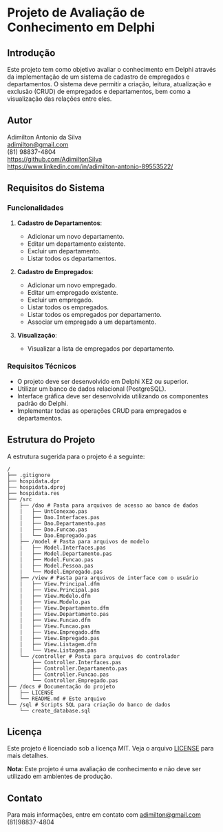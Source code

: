 # Projeto de Avaliação de Conhecimento em Delphi

## Introdução

Este projeto tem como objetivo avaliar o conhecimento em Delphi através da implementação de um sistema de cadastro de empregados e departamentos. O sistema deve permitir a criação, leitura, atualização e exclusão (CRUD) de empregados e departamentos, bem como a visualização das relações entre eles.

## Autor

Adimilton Antonio da Silva <br/>
adimilton@gmail.com <br/>
(81) 98837-4804 <br/>
https://github.com/AdimiltonSilva <br/>
https://www.linkedin.com/in/adimilton-antonio-89553522/

## Requisitos do Sistema

### Funcionalidades

1. **Cadastro de Departamentos**:
    - Adicionar um novo departamento.
    - Editar um departamento existente.
    - Excluir um departamento.
    - Listar todos os departamentos.

2. **Cadastro de Empregados**:
    - Adicionar um novo empregado.
    - Editar um empregado existente.
    - Excluir um empregado.
    - Listar todos os empregados.
    - Listar todos os empregados por departamento.
    - Associar um empregado a um departamento.

3. **Visualização**:
    - Visualizar a lista de empregados por departamento.

### Requisitos Técnicos

- O projeto deve ser desenvolvido em Delphi XE2 ou superior.
- Utilizar um banco de dados relacional (PostgreSQL).
- Interface gráfica deve ser desenvolvida utilizando os componentes padrão do Delphi.
- Implementar todas as operações CRUD para empregados e departamentos.

## Estrutura do Projeto

A estrutura sugerida para o projeto é a seguinte: <br/>
```
/
├── .gitignore
├── hospidata.dpr
├── hospidata.dproj
├── hospidata.res
├── /src
│   ├── /dao # Pasta para arquivos de acesso ao banco de dados 
│   |   ├── UntConexao.pas
│   |   ├── Dao.Interfaces.pas
│   |   ├── Dao.Departamento.pas
│   |   ├── Dao.Funcao.pas
│   |   └── Dao.Empregado.pas
│   ├── /model # Pasta para arquivos de modelo 
│   |   ├── Model.Interfaces.pas
│   |   ├── Model.Departamento.pas
│   |   ├── Model.Funcao.pas
│   |   ├── Model.Pessoa.pas
│   |   └── Model.Empregado.pas
│   ├── /view # Pasta para arquivos de interface com o usuário 
│   |   ├── View.Principal.dfm 
│   |   ├── View.Principal.pas
│   |   ├── View.Modelo.dfm
│   |   ├── View.Modelo.pas
│   |   ├── View.Departamento.dfm
│   |   ├── View.Departamento.pas
│   |   ├── View.Funcao.dfm
│   |   ├── View.Funcao.pas
│   |   ├── View.Empregado.dfm
│   |   ├── View.Empregado.pas
│   |   ├── View.Listagem.dfm
│   |   └── View.Listagem.pas
│   └── /controller # Pasta para arquivos do controlador 
│       ├── Controller.Interfaces.pas
│       ├── Controller.Departamento.pas
│       ├── Controller.Funcao.pas
│       └── Controller.Empregado.pas
├── /docs # Documentação do projeto 
│   ├── LICENSE
│   └── README.md # Este arquivo 
└── /sql # Scripts SQL para criação do banco de dados 
    └── create_database.sql 
```
## Licença

Este projeto é licenciado sob a licença MIT. Veja o arquivo [LICENSE](LICENSE) para mais detalhes.

**Nota**: Este projeto é uma avaliação de conhecimento e não deve ser utilizado em ambientes de produção.

## Contato

Para mais informações, entre em contato com adimilton@gmail.com (81)98837-4804
